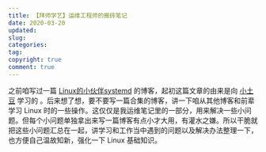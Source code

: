 ```yaml
---
title: 【拜师学艺】运维工程师的搬砖笔记
date: 2020-03-20
updated:
slug:
categories:
tag:
copyright: true
comment: true
---
```


之前咱写过一篇 [Linux的小伙伴systemd]() 的博客，起初这篇文章的由来是向 [小土豆]() 学习的 []()。后来想了想，要不要写一篇合集的博客，讲一下咱从其他博客和前辈学习 Linux 时的一些操作。这仅仅是我运维笔记里的一部分，用来解决一些小问题。但每个小问题单独拿出来写一篇博客有点小才大用，有灌水之嫌。所以干脆就把这些小问题汇总在一起，讲学习和工作当中遇到的问题以及解决办法整理一下，也方便自己温故知新，强化一下 Linux 基础知识。